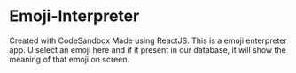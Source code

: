 # Emoji-Interpreter
Created with CodeSandbox
Made using ReactJS. This is a emoji enterpreter app.
U select an emoji here and if it present in our database, it will show the meaning of that emoji on screen.
